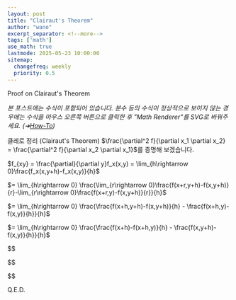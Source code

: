 ```yaml
---
layout: post
title: "Clairaut's Theorem"
author: "wano"
excerpt_separator: <!--more-->
tags: ['math']
use_math: true
lastmode: 2025-05-23 10:00:00
sitemap:
  changefreq: weekly
  priority: 0.5
---
```


Proof on Clairaut's Theorem<!--more-->

*본 포스트에는 수식이 포함되어 있습니다. 분수 등의 수식이 정상적으로 보이지 않는 경우에는 수식을 마우스 오른쪽 버튼으로 클릭한 후 "Math Renderer"를 SVG로 바꿔주세요. (➔[How-To](https://cgvfxmath.github.io/2023-03-18/math-renderer))*

클레로 정리 (Clairaut's Theorem) $\frac{\partial^2 f}{\partial x_1 \partial x_2} = \frac{\partial^2 f}{\partial x_2 \partial x_1}$를 증명해 보겠습니다.

$f_{xy} = \frac{\partial}{\partial y}f_x(x,y) = \lim_{h\rightarrow 0}\frac{f_x(x,y+h)-f_x(x,y)}{h}$

$= \lim_{h\rightarrow 0} \frac{\lim_{r\rightarrow 0}\frac{f(x+r,y+h)-f(x,y+h)}{r}-\lim_{r\rightarrow 0}\frac{f(x+r,y)-f(x,y+h)}{r}}{h}$

$= \lim_{h\rightarrow 0} \frac{\frac{f(x+h,y+h)-f(x,y+h)}{h} - \frac{f(x+h,y)-f(x,y)}{h}}{h}$

$= \lim_{h\rightarrow 0} \frac{\frac{f(x+h)-f(x+h,y)}{h} - \frac{f(x,y+h)-f(x,y)}{h}}{h}$

$$

$$

$$

Q.E.D.


